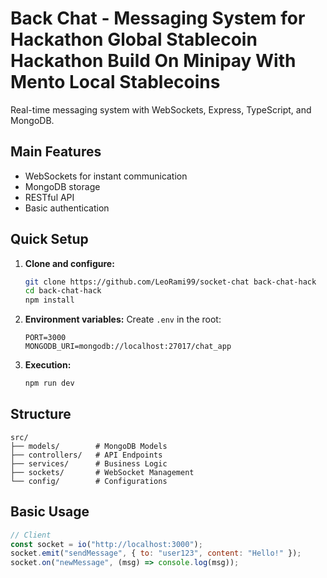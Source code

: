 # Back Chat - Messaging System for Hackathon Global Stablecoin Hackathon Build On Minipay With Mento Local Stablecoins

Real-time messaging system with WebSockets, Express, TypeScript, and MongoDB.

## Main Features

-   WebSockets for instant communication
-   MongoDB storage
-   RESTful API
-   Basic authentication

## Quick Setup

1. **Clone and configure:**

    ```bash
    git clone https://github.com/LeoRami99/socket-chat back-chat-hack
    cd back-chat-hack
    npm install
    ```

2. **Environment variables:**
   Create `.env` in the root:

    ```
    PORT=3000
    MONGODB_URI=mongodb://localhost:27017/chat_app
    ```

3. **Execution:**
    ```bash
    npm run dev
    ```

## Structure

```
src/
├── models/        # MongoDB Models
├── controllers/   # API Endpoints
├── services/      # Business Logic
├── sockets/       # WebSocket Management
└── config/        # Configurations
```

## Basic Usage

```javascript
// Client
const socket = io("http://localhost:3000");
socket.emit("sendMessage", { to: "user123", content: "Hello!" });
socket.on("newMessage", (msg) => console.log(msg));
```
